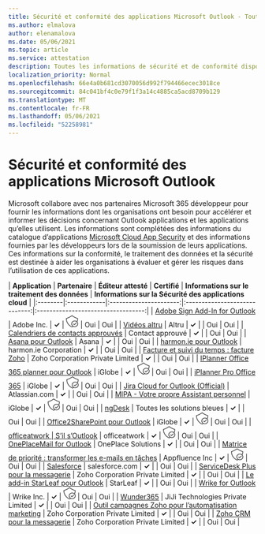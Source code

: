 ```yaml
---
title: Sécurité et conformité des applications Microsoft Outlook - Toutes les applications
ms.author: elmalova
author: elenamalova
ms.date: 05/06/2021
ms.topic: article
ms.service: attestation
description: Toutes les informations de sécurité et de conformité disponibles pour toutes les applications Outlook Microsoft.
localization_priority: Normal
ms.openlocfilehash: 66e4a0b681cd3070056d992f794466ecec3018ce
ms.sourcegitcommit: 84c041bf4c0e79f1f3a14c4885ca5acd8709b129
ms.translationtype: MT
ms.contentlocale: fr-FR
ms.lasthandoff: 05/06/2021
ms.locfileid: "52258981"
---
```

# <a name="microsoft-outlook-app-security-and-compliance"></a>Sécurité et conformité des applications Microsoft Outlook

Microsoft collabore avec nos partenaires Microsoft 365 développeur pour fournir les informations dont les organisations ont besoin pour accélérer et informer les décisions concernant Outlook applications et les applications qu’elles utilisent. Les informations sont complétées des informations du catalogue d’applications [Microsoft Cloud App Security](https://www.microsoft.com/en-us/enterprise-mobility-security/cloud-app-security) et des informations fournies par les développeurs lors de la soumission de leurs applications. Ces informations sur la conformité, le traitement des données et la sécurité est destinée à aider les organisations à évaluer et gérer les risques dans l’utilisation de ces applications.

| **Application** | **Partenaire** | **Éditeur attesté** | **Certifié** | **Informations sur le traitement des données** | **Informations sur la Sécurité des applications cloud** |
|:--------|:------------|:----------------------:|:-----------------------------:|:----------------------------------:|
| [Adobe Sign Add-In for Outlook](./adobe-inc-sign-add-in-for-outlook.md) | Adobe Inc. | **✓** | <img alt="Certified application badge" src="../media/certified-badge.png" height="25" width="25" /> | Oui | Oui |
| [Vidéos altru](./altru-videos.md) | Altru | **✓** |  | Oui | Oui |
| [Calendriers de contacts approuvés](./approved-contact-calendars.md) | Contact approuvé | **✓** |  | Oui | Oui |
| [Asana pour Outlook](./asana-for-outlook.md) | Asana | **✓** |  | Oui | Oui |
| [harmon.ie pour Outlook](./harmonie-corporation-for-outlook.md) | harmon.ie Corporation | **✓** |  | Oui | Oui |
| [Facture et suivi du temps : facture Zoho](./zoho-corporation-private-limited-invoice-and-time-tracking.md) | Zoho Corporation Private Limited | **✓** |  | Oui | Oui |
| [IPlanner Office 365 planner pour Outlook](./iglobe-iplanner-office-365-planner-add-in-for-outlook.md) | iGlobe | **✓** | <img alt="Certified application badge" src="../media/certified-badge.png" height="25" width="25" /> | Oui | Oui |
| [iPlanner Pro Office 365](./iglobe-iplanner-pro-office-365.md) | iGlobe | **✓** | <img alt="Certified application badge" src="../media/certified-badge.png" height="25" width="25" /> | Oui | Oui |
| [Jira Cloud for Outlook (Official)](./atlassiancom-jira-cloud-for-outlook-official.md) | Atlassian.com | **✓** |  | Oui | Oui |
| [MIPA - Votre propre Assistant personnel](./iglobe-mipa-your-own-personal-assistant.md) | iGlobe | **✓** | <img alt="Certified application badge" src="../media/certified-badge.png" height="25" width="25" /> | Oui | Oui |
| [ngDesk](./all-blue-solutions-ngdesk.md) | Toutes les solutions bleues | **✓** |  | Oui | Oui |
| [Office2SharePoint pour Outlook](./iglobe-office2sharepoint-for-outlook.md) | iGlobe | **✓** | <img alt="Certified application badge" src="../media/certified-badge.png" height="25" width="25" /> | Oui | Oui |
| [officeatwork | S’il s’Outlook](./officeatwork-officeatworkcontent-chooser-for-outlook.md) | officeatwork | **✓** | <img alt="Certified application badge" src="../media/certified-badge.png" height="25" width="25" /> | Oui | Oui |
| [OnePlaceMail for Outlook](./oneplace-solutions-oneplacemail-for-outlook.md) | OnePlace Solutions | **✓** |  | Oui | Oui |
| [Matrice de priorité : transformer les e-mails en tâches](./appfluence-inc-priority-matrix-turn-emails-into-tasks.md) | Appfluence Inc | **✓** | <img alt="Certified application badge" src="../media/certified-badge.png" height="25" width="25" /> | Oui | Oui |
| [Salesforce](./salesforcecom-salesforce.md) | salesforce.com | **✓** |  | Oui | Oui |
| [ServiceDesk Plus pour la messagerie](./zoho-corporation-private-limited-servicedesk-plus-for-email.md) | Zoho Corporation Private Limited | **✓** |  | Oui | Oui |
| [Le add-in StarLeaf pour Outlook](./starleaf-add-in-for-outlook.md) | StarLeaf | **✓** |  | Oui | Oui |
| [Wrike for Outlook](./wrike-inc-for-outlook.md) | Wrike Inc. | **✓** | <img alt="Certified application badge" src="../media/certified-badge.png" height="25" width="25" /> | Oui | Oui |
| [Wunder365](./jiji-technologies-private-limited-wunder365.md) | JiJi Technologies Private Limited | **✓** |  | Oui | Oui |
| [Outil campagnes Zoho pour l’automatisation marketing](./zoho-corporation-private-limited-campaigns-tool-for-marketing-automation.md) | Zoho Corporation Private Limited | **✓** |  | Oui | Oui |
| [Zoho CRM pour la messagerie](./zoho-corporation-private-limited-crm-for-email.md) | Zoho Corporation Private Limited | **✓** |  | Oui | Oui |
